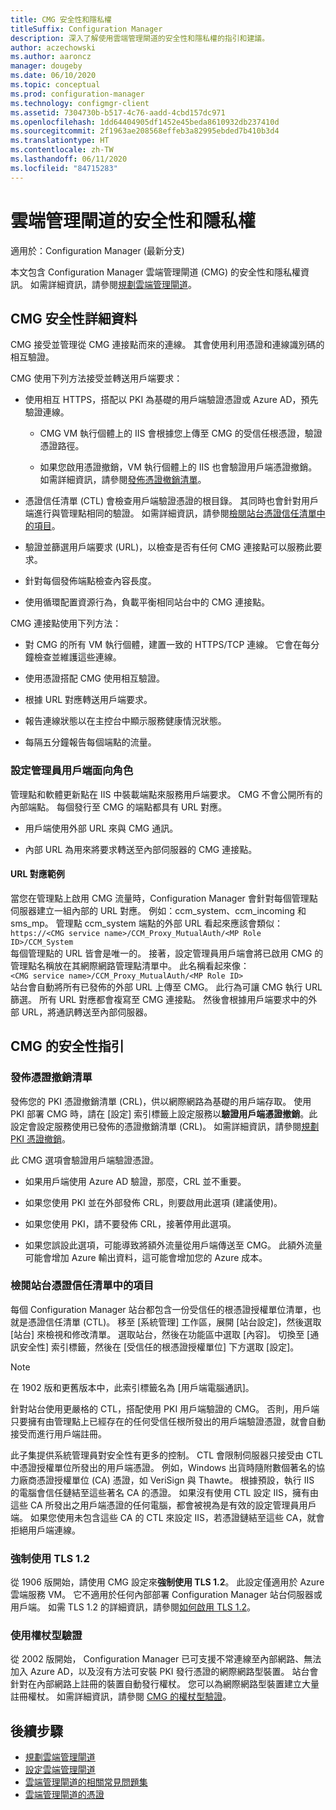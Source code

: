 ```yaml
---
title: CMG 安全性和隱私權
titleSuffix: Configuration Manager
description: 深入了解使用雲端管理閘道的安全性和隱私權的指引和建議。
author: aczechowski
ms.author: aaroncz
manager: dougeby
ms.date: 06/10/2020
ms.topic: conceptual
ms.prod: configuration-manager
ms.technology: configmgr-client
ms.assetid: 7304730b-b517-4c76-aadd-4cbd157dc971
ms.openlocfilehash: 1dd64404905df1452e45beda8610932db237410d
ms.sourcegitcommit: 2f1963ae208568effeb3a82995ebded7b410b3d4
ms.translationtype: HT
ms.contentlocale: zh-TW
ms.lasthandoff: 06/11/2020
ms.locfileid: "84715283"
---
```

# <a name="security-and-privacy-for-the-cloud-management-gateway"></a>雲端管理閘道的安全性和隱私權

適用於：Configuration Manager (最新分支)

本文包含 Configuration Manager 雲端管理閘道 (CMG) 的安全性和隱私權資訊。 如需詳細資訊，請參閱[規劃雲端管理閘道](plan-cloud-management-gateway.md)。

## <a name="cmg-security-details"></a>CMG 安全性詳細資料

CMG 接受並管理從 CMG 連接點而來的連線。 其會使用利用憑證和連線識別碼的相互驗證。

CMG 使用下列方法接受並轉送用戶端要求：

- 使用相互 HTTPS，搭配以 PKI 為基礎的用戶端驗證憑證或 Azure AD，預先驗證連線。

  - CMG VM 執行個體上的 IIS 會根據您上傳至 CMG 的受信任根憑證，驗證憑證路徑。

  - 如果您啟用憑證撤銷，VM 執行個體上的 IIS 也會驗證用戶端憑證撤銷。 如需詳細資訊，請參閱[發佈憑證撤銷清單](#bkmk_crl)。

- 憑證信任清單 (CTL) 會檢查用戶端驗證憑證的根目錄。 其同時也會針對用戶端進行與管理點相同的驗證。 如需詳細資訊，請參閱[檢閱站台憑證信任清單中的項目](#bkmk_ctl)。

- 驗證並篩選用戶端要求 (URL)，以檢查是否有任何 CMG 連接點可以服務此要求。  

- 針對每個發佈端點檢查內容長度。

- 使用循環配置資源行為，負載平衡相同站台中的 CMG 連接點。

CMG 連接點使用下列方法：

- 對 CMG 的所有 VM 執行個體，建置一致的 HTTPS/TCP 連線。 它會在每分鐘檢查並維護這些連線。

- 使用憑證搭配 CMG 使用相互驗證。

- 根據 URL 對應轉送用戶端要求。

- 報告連線狀態以在主控台中顯示服務健康情況狀態。

- 每隔五分鐘報告每個端點的流量。

### <a name="configuration-manager-client-facing-roles"></a>設定管理員用戶端面向角色

管理點和軟體更新點在 IIS 中裝載端點來服務用戶端要求。 CMG 不會公開所有的內部端點。 每個發行至 CMG 的端點都具有 URL 對應。

- 用戶端使用外部 URL 來與 CMG 通訊。

- 內部 URL 為用來將要求轉送至內部伺服器的 CMG 連接點。

#### <a name="url-mapping-example"></a>URL 對應範例

當您在管理點上啟用 CMG 流量時，Configuration Manager 會針對每個管理點伺服器建立一組內部的 URL 對應。 例如：ccm_system、ccm_incoming 和 sms_mp。 管理點 ccm_system 端點的外部 URL 看起來應該會類似：  
`https://<CMG service name>/CCM_Proxy_MutualAuth/<MP Role ID>/CCM_System`  
每個管理點的 URL 皆會是唯一的。 接著，設定管理員用戶端會將已啟用 CMG 的管理點名稱放在其網際網路管理點清單中。 此名稱看起來像：  
`<CMG service name>/CCM_Proxy_MutualAuth/<MP Role ID>`  
站台會自動將所有已發佈的外部 URL 上傳至 CMG。 此行為可讓 CMG 執行 URL 篩選。 所有 URL 對應都會複寫至 CMG 連接點。 然後會根據用戶端要求中的外部 URL，將通訊轉送至內部伺服器。

## <a name="security-guidance-for-cmg"></a>CMG 的安全性指引

<a name="bkmk_crl"></a>

### <a name="publish-the-certificate-revocation-list"></a>發佈憑證撤銷清單

發佈您的 PKI 憑證撤銷清單 (CRL)，供以網際網路為基礎的用戶端存取。 使用 PKI 部署 CMG 時，請在 [設定] 索引標籤上設定服務以**驗證用戶端憑證撤銷**。此設定會設定服務使用已發佈的憑證撤銷清單 (CRL)。 如需詳細資訊，請參閱[規劃 PKI 憑證撤銷](../../../plan-design/security/plan-for-security.md#BKMK_PlanningForCRLs)。

此 CMG 選項會驗證用戶端驗證憑證。

- 如果用戶端使用 Azure AD 驗證，那麼，CRL 並不重要。

- 如果您使用 PKI 並在外部發佈 CRL，則要啟用此選項 (建議使用)。

- 如果您使用 PKI，請不要發佈 CRL，接著停用此選項。

- 如果您誤設此選項，可能導致將額外流量從用戶端傳送至 CMG。 此額外流量可能會增加 Azure 輸出資料，這可能會增加您的 Azure 成本。<!-- SCCMDocs#1434 -->

<a name="bkmk_ctl"></a>

### <a name="review-entries-in-the-sites-certificate-trust-list"></a>檢閱站台憑證信任清單中的項目

<!--503739-->
每個 Configuration Manager 站台都包含一份受信任的根憑證授權單位清單，也就是憑證信任清單 (CTL)。 移至 [系統管理] 工作區，展開 [站台設定]，然後選取 [站台] 來檢視和修改清單。 選取站台，然後在功能區中選取 [內容]。 切換至 [通訊安全性] 索引標籤，然後在 [受信任的根憑證授權單位] 下方選取 [設定]。

> [!Note]
> 在 1902 版和更舊版本中，此索引標籤名為 [用戶端電腦通訊]。<!-- SCCMDocs#1645 -->

針對站台使用更嚴格的 CTL，搭配使用 PKI 用戶端驗證的 CMG。 否則，用戶端只要擁有由管理點上已經存在的任何受信任根所發出的用戶端驗證憑證，就會自動接受而進行用戶端註冊。

此子集提供系統管理員對安全性有更多的控制。 CTL 會限制伺服器只接受由 CTL 中憑證授權單位所發出的用戶端憑證。 例如，Windows 出貨時隨附數個著名的協力廠商憑證授權單位 (CA) 憑證，如 VeriSign 與 Thawte。 根據預設，執行 IIS 的電腦會信任鏈結至這些著名 CA 的憑證。 如果沒有使用 CTL 設定 IIS，擁有由這些 CA 所發出之用戶端憑證的任何電腦，都會被視為是有效的設定管理員用戶端。 如果您使用未包含這些 CA 的 CTL 來設定 IIS，若憑證鏈結至這些 CA，就會拒絕用戶端連線。

### <a name="enforce-tls-12"></a><a name="bkmk_tls"></a> 強制使用 TLS 1.2

<!-- SCCMDocs-pr#4021 -->

從 1906 版開始，請使用 CMG 設定來**強制使用 TLS 1.2**。 此設定僅適用於 Azure 雲端服務 VM。 它不適用於任何內部部署 Configuration Manager 站台伺服器或用戶端。 如需 TLS 1.2 的詳細資訊，請參閱[如何啟用 TLS 1.2](../../../plan-design/security/enable-tls-1-2.md)。

### <a name="use-token-based-authentication"></a>使用權杖型驗證

從 2002 版開始，<!--5686290--> Configuration Manager 已可支援不常連線至內部網路、無法加入 Azure AD，以及沒有方法可安裝 PKI 發行憑證的網際網路型裝置。 站台會針對在內部網路上註冊的裝置自動發行權杖。 您可以為網際網路型裝置建立大量註冊權杖。 如需詳細資訊，請參閱 [CMG 的權杖型驗證](../../deploy/deploy-clients-cmg-token.md)。<!-- SCCMDocs#2331 -->

## <a name="next-steps"></a>後續步驟

- [規劃雲端管理閘道](plan-cloud-management-gateway.md)
- [設定雲端管理閘道](setup-cloud-management-gateway.md)
- [雲端管理閘道的相關常見問題集](cloud-management-gateway-faq.md)
- [雲端管理閘道的憑證](certificates-for-cloud-management-gateway.md)
